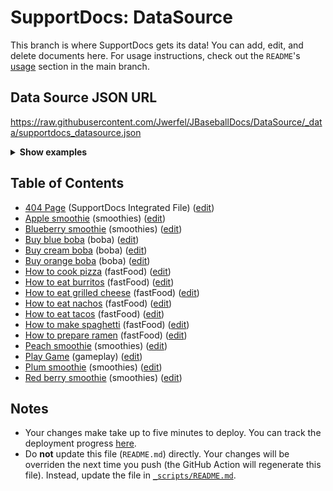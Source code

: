 # SupportDocs: DataSource
This branch is where SupportDocs gets its data! You can add, edit, and delete documents here. For usage instructions, check out the `README`'s [usage](https://github.com/aheze/SupportDocs#using-the-github-repository) section in the main branch.

## Data Source JSON URL
<a href="https://raw.githubusercontent.com/Jwerfel/JBaseballDocs/DataSource/_data/supportdocs_datasource.json">https://raw.githubusercontent.com/Jwerfel/JBaseballDocs/DataSource/_data/supportdocs_datasource.json</a>

<details markdown="1">
<summary><strong>Show examples</strong></summary>

<hr>

### SwiftUI
```swift
struct SwiftUIExampleView_MinimalCode: View {
    let dataSource = URL(string: "https://raw.githubusercontent.com/Jwerfel/JBaseballDocs/DataSource/_data/supportdocs_datasource.json")!
    @State var supportDocsPresented = false
    
    var body: some View {
        Button("Present SupportDocs from SwiftUI!") { supportDocsPresented = true }
        .sheet(isPresented: $supportDocsPresented, content: {
            SupportDocsView(dataSource: dataSource, isPresented: $supportDocsPresented)
        })
    }
}
```

### UIKit
```swift
class UIKitExampleController_MinimalCode: UIViewController {
    /**
    Connect this inside the storyboard.
    
    This is just for demo purposes, so it's not connected yet.
    */
    @IBAction func presentButtonPressed(_ sender: Any) {
        let dataSource = URL(string: "https://raw.githubusercontent.com/Jwerfel/JBaseballDocs/DataSource/_data/supportdocs_datasource.json")!
    
        let supportDocsViewController = SupportDocsViewController(dataSource: dataSource)
        self.present(supportDocsViewController, animated: true, completion: nil)
    }
}
```

<hr>

</details>

## Table of Contents
- [404 Page](https://Jwerfel.github.io/JBaseballDocs/404) (SupportDocs Integrated File) ([edit](https://github.com/Jwerfel/JBaseballDocs/edit/DataSource/JBaseballDocs/404.md))
- [Apple smoothie](https://Jwerfel.github.io/JBaseballDocs/Sample-Smoothies/Apple) (smoothies) ([edit](https://github.com/Jwerfel/JBaseballDocs/edit/DataSource/Sample-Smoothies/Apple.md))
- [Blueberry smoothie](https://Jwerfel.github.io/JBaseballDocs/Sample-Smoothies/Blueberry) (smoothies) ([edit](https://github.com/Jwerfel/JBaseballDocs/edit/DataSource/Sample-Smoothies/Blueberry.md))
- [Buy blue boba](https://Jwerfel.github.io/JBaseballDocs/Sample-Boba/BuyBlueBoba) (boba) ([edit](https://github.com/Jwerfel/JBaseballDocs/edit/DataSource/Sample-Boba/BuyBlueBoba.md))
- [Buy cream boba](https://Jwerfel.github.io/JBaseballDocs/Sample-Boba/BuyCreamBoba) (boba) ([edit](https://github.com/Jwerfel/JBaseballDocs/edit/DataSource/Sample-Boba/BuyCreamBoba.md))
- [Buy orange boba](https://Jwerfel.github.io/JBaseballDocs/Sample-Boba/BuyOrangeBoba) (boba) ([edit](https://github.com/Jwerfel/JBaseballDocs/edit/DataSource/Sample-Boba/BuyOrangeBoba.md))
- [How to cook pizza](https://Jwerfel.github.io/JBaseballDocs/Sample-FastFood/HowToCookPizza) (fastFood) ([edit](https://github.com/Jwerfel/JBaseballDocs/edit/DataSource/Sample-FastFood/HowToCookPizza.md))
- [How to eat burritos](https://Jwerfel.github.io/JBaseballDocs/Sample-FastFood/HowToEatBurritos) (fastFood) ([edit](https://github.com/Jwerfel/JBaseballDocs/edit/DataSource/Sample-FastFood/HowToEatBurritos.md))
- [How to eat grilled cheese](https://Jwerfel.github.io/JBaseballDocs/Sample-FastFood/HowToEatGrilledCheese) (fastFood) ([edit](https://github.com/Jwerfel/JBaseballDocs/edit/DataSource/Sample-FastFood/HowToEatGrilledCheese.md))
- [How to eat nachos](https://Jwerfel.github.io/JBaseballDocs/Sample-FastFood/HowToEatNachos) (fastFood) ([edit](https://github.com/Jwerfel/JBaseballDocs/edit/DataSource/Sample-FastFood/HowToEatNachos.md))
- [How to eat tacos](https://Jwerfel.github.io/JBaseballDocs/Sample-FastFood/HowToEatTacos) (fastFood) ([edit](https://github.com/Jwerfel/JBaseballDocs/edit/DataSource/Sample-FastFood/HowToEatTacos.md))
- [How to make spaghetti](https://Jwerfel.github.io/JBaseballDocs/Sample-FastFood/HowToMakeSpaghetti) (fastFood) ([edit](https://github.com/Jwerfel/JBaseballDocs/edit/DataSource/Sample-FastFood/HowToMakeSpaghetti.md))
- [How to prepare ramen](https://Jwerfel.github.io/JBaseballDocs/Sample-FastFood/HowToPrepareRamen) (fastFood) ([edit](https://github.com/Jwerfel/JBaseballDocs/edit/DataSource/Sample-FastFood/HowToPrepareRamen.md))
- [Peach smoothie](https://Jwerfel.github.io/JBaseballDocs/Sample-Smoothies/Peach) (smoothies) ([edit](https://github.com/Jwerfel/JBaseballDocs/edit/DataSource/Sample-Smoothies/Peach.md))
- [Play Game](https://Jwerfel.github.io/JBaseballDocs/Gameplay/PlayGame) (gameplay) ([edit](https://github.com/Jwerfel/JBaseballDocs/edit/DataSource/Gameplay/PlayGame.md))
- [Plum smoothie](https://Jwerfel.github.io/JBaseballDocs/Sample-Smoothies/Plum) (smoothies) ([edit](https://github.com/Jwerfel/JBaseballDocs/edit/DataSource/Sample-Smoothies/Plum.md))
- [Red berry smoothie](https://Jwerfel.github.io/JBaseballDocs/Sample-Smoothies/RedBerries) (smoothies) ([edit](https://github.com/Jwerfel/JBaseballDocs/edit/DataSource/Sample-Smoothies/RedBerries.md))


## Notes
- Your changes make take up to five minutes to deploy. You can track the deployment progress [here](https://github.com/Jwerfel/JBaseballDocs/deployments/activity_log?environment=github-pages).
- Do **not** update this file (`README.md`) directly. Your changes will be overriden the next time you push (the GitHub Action will regenerate this file). Instead, update the file in [`_scripts/README.md`](https://github.com/Jwerfel/JBaseballDocs/edit/DataSource/_scripts/README.md). 